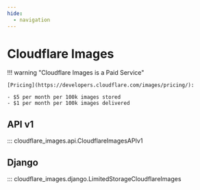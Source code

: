 ```yaml
---
hide:
  - navigation
---
```


# Cloudflare Images

!!! warning "Cloudflare Images is a Paid Service"

    [Pricing](https://developers.cloudflare.com/images/pricing/):

    - $5 per month per 100k images stored
    - $1 per month per 100k images delivered

## API v1

::: cloudflare_images.api.CloudflareImagesAPIv1

## Django

::: cloudflare_images.django.LimitedStorageCloudflareImages
